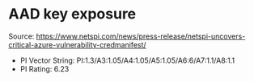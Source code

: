 # AAD key exposure

Source: https://www.netspi.com/news/press-release/netspi-uncovers-critical-azure-vulnerability-credmanifest/

- PI Vector String: PI:1.3/A3:1.05/A4:1.05/A5:1.05/A6:6/A7:1.1/A8:1.1
- PI Rating: 6.23
